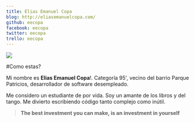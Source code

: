 ```yaml
---
title: Elias Emanuel Copa
blog: http://eliasemanuelcopa.com/
github: eecopa
facebook: eecopa
twitter: eecopa
trello: eecopa
---
```


![](https://emojipedia-us.s3.dualstack.us-west-1.amazonaws.com/thumbs/120/apple/155/man-raising-hand-type-5_1f64b-1f3fe-200d-2642-fe0f.png)

#Como estas?

Mi nombre es **Elias Emanuel Copa**!. Categoría 95', vecino del barrio Parque Patricios, desarrollador de software desempleado.

Me considero un estudiante de por vida. Soy un amante de los libros y del tango. Me divierto escribiendo código tanto complejo como inútil.

> **The best investment you can make, is an investment in yourself**
